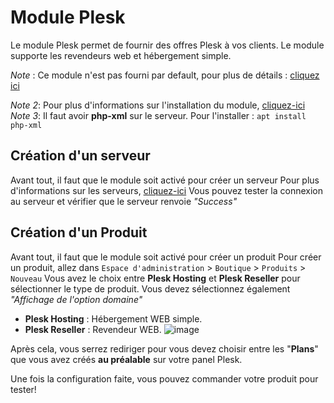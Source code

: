
# Module Plesk
Le module Plesk permet de fournir des offres Plesk à vos clients. Le module supporte les revendeurs web et hébergement simple.

*Note* : Ce module n'est pas fourni par default, pour plus de détails :  [cliquez ici](https://clientxcms.com/app/Plesk)

*Note 2*: Pour plus d'informations sur l'installation du module, [cliquez-ici](https://clientxcms.com/docs/fr/modules)
*Note 3*: Il faut avoir **php-xml** sur le serveur. Pour l'installer : `apt install php-xml`
## Création d'un serveur

Avant tout, il faut que le module soit activé pour créer un serveur
Pour plus d'informations sur les serveurs, [cliquez-ici](https://clientxcms.com/docs/fr/servers)
Vous pouvez tester la connexion au serveur  et vérifier que le serveur renvoie *"Success"*

## Création d'un Produit

Avant tout, il faut que le module soit activé pour créer un produit
Pour créer un produit, allez dans `Espace d'administration` > `Boutique` > `Produits` > `Nouveau`
Vous avez le choix entre **Plesk Hosting** et **Plesk Reseller** pour sélectionner le type de produit.
Vous devez sélectionnez également _"Affichage de l'option domaine"_

- **Plesk Hosting** : Hébergement WEB simple.
- **Plesk Reseller** : Revendeur WEB.
  ![image](https://media.discordapp.net/attachments/585094063204728832/836002184134262834/unknown.png)

Après cela, vous serrez rediriger pour vous devez choisir entre les "**Plans**" que vous avez créés **au préalable** sur votre panel Plesk.

Une fois la configuration faite, vous pouvez commander votre produit pour tester!